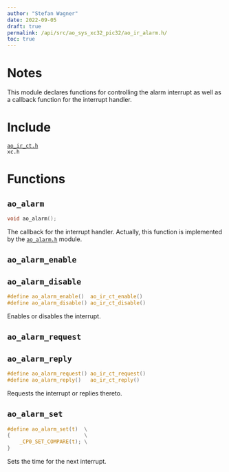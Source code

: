 ```yaml
---
author: "Stefan Wagner"
date: 2022-09-05
draft: true
permalink: /api/src/ao_sys_xc32_pic32/ao_ir_alarm.h/
toc: true
---
```


# Notes

This module declares functions for controlling the alarm interrupt as well as a callback function for the interrupt handler.

# Include

[`ao_ir_ct.h`](ao_ir_ct.h.md) <br/>
`xc.h`

# Functions

## `ao_alarm`

```c
void ao_alarm();
```

The callback for the interrupt handler. Actually, this function is implemented by the [`ao_alarm.h`](../ao_sys/ao_alarm.h.md) module.

## `ao_alarm_enable`
## `ao_alarm_disable`

```c
#define ao_alarm_enable()  ao_ir_ct_enable()
#define ao_alarm_disable() ao_ir_ct_disable()
```

Enables or disables the interrupt.

## `ao_alarm_request`
## `ao_alarm_reply`

```c
#define ao_alarm_request() ao_ir_ct_request()
#define ao_alarm_reply()   ao_ir_ct_reply()
```

Requests the interrupt or replies thereto.

## `ao_alarm_set`

```c
#define ao_alarm_set(t)  \
{                        \
    _CP0_SET_COMPARE(t); \
}
```

Sets the time for the next interrupt.
